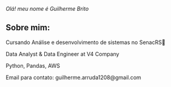 
<p><i>Olá! meu nome é Guilherme Brito</i></p>

<div>
  <h2> Sobre mim: </h2>
    <p>Cursando Análise e desenvolvimento de sistemas no SenacRS📝</p>
    <p>Data Analyst & Data Engineer  at V4 Company</p>
    <p>Python, Pandas, AWS</p>
    <p>Email para contato: guilherme.arruda1208@gmail.com</p>
</div>

<div>

</div>
